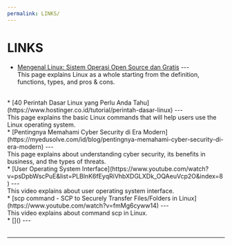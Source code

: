 ```yaml
---
permalink: LINKS/
---
```


# LINKS

* [Mengenal Linux: Sistem Operasi Open Source dan Gratis](https://www.dewaweb.com/blog/sistem-operasi-linux/) --- <br>
This page explains Linux as a whole starting from the definition, functions, types, and pros & cons.
<br>
* [40 Perintah Dasar Linux yang Perlu Anda Tahu](https://www.hostinger.co.id/tutorial/perintah-dasar-linux) --- <br>
This page explains the basic Linux commands that will help users use the Linux operating system.
<br>
* [Pentingnya Memahami Cyber Security di Era Modern](https://myedusolve.com/id/blog/pentingnya-memahami-cyber-security-di-era-modern) --- <br>
This page explains about understanding cyber security, its benefits in business, and the types of threats.
<br>
* [User Operating System Interface](https://www.youtube.com/watch?v=psDpbWscPuE&list=PLBlnK6fEyqRiVhbXDGLXDk_OQAeuVcp2O&index=8) --- <br>
This video explains about user operating system interface.
<br>
* [scp command - SCP to Securely Transfer Files/Folders in Linux](https://www.youtube.com/watch?v=fmMg6cyww14) --- <br>
This video explains about command scp in Linux.
<br>
* []() --- <br>

<br>
<hr>
